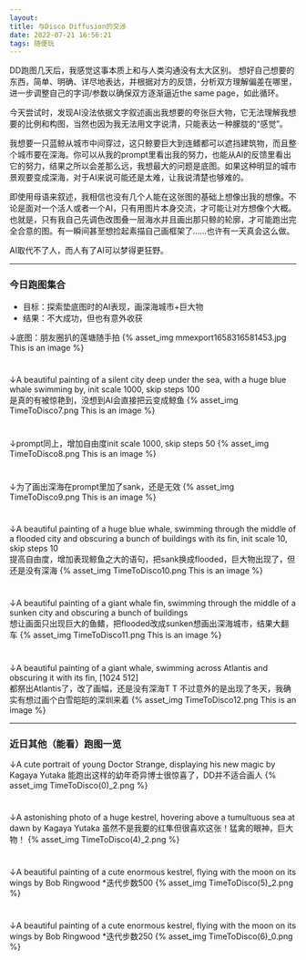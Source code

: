 ```yaml
---
layout: 
title: 与Disco Diffusion的交涉
date: 2022-07-21 16:56:21
tags: 随便玩
---
```

DD跑图几天后，我感觉这事本质上和与人类沟通没有太大区别。
想好自己想要的东西，简单、明确、详尽地表达，并根据对方的反馈，分析双方理解偏差在哪里，进一步调整自己的字词/参数以确保双方逐渐逼近the same page，如此循环。

<!-- more -->

今天尝试时，发现AI没法依据文字叙述画出我想要的夸张巨大物，它无法理解我想要的比例和构图，当然也因为我无法用文字说清，只能表达一种朦胧的“感觉”。

我想要一只蓝鲸从城市中间穿过，这只鲸要巨大到连鳍都可以遮挡建筑物，而且整个城市要在深海。你可以从我的prompt里看出我的努力，也能从AI的反馈里看出它的努力，结果之所以会差那么远，我想最大的问题是底图。如果这种明显的城市景观要变成深海，对于AI来说可能还是太难，让我说清楚也够难的。

即使用母语来叙述，我相信也没有几个人能在这张图的基础上想像出我的想像。不论是面对一个活人或者一个AI，只有用图片本身交流，才可能让对方想像个大概。也就是，只有我自己先调色改图叠一层海水并且画出那只鲸的轮廓，才可能跑出完全合意的图。有一瞬间甚至想捡起素描自己画框架了……也许有一天真会这么做。

AI取代不了人，而人有了AI可以梦得更狂野。

----------  

### 今日跑图集合 ###

- 目标：探索垫底图时的AI表现，画深海城市+巨大物
- 结果：不大成功，但也有意外收获	

↓底图：朋友圈扒的莲塘随手拍
{% asset_img mmexport1658316581453.jpg This is an image %}  
#  
↓A beautiful painting of a silent city deep under the sea, with a huge blue whale swimming by, init scale 1000, skip steps 100  
是真的有被惊艳到，没想到AI会直接把云变成鲸鱼
{% asset_img TimeToDisco7.png This is an image %}  
#  
↓prompt同上，增加自由度init scale 1000, skip steps 50
{% asset_img TimeToDisco8.png This is an image %}   
#  
↓为了画出深海在prompt里加了sank，还是无效
{% asset_img TimeToDisco9.png This is an image %}  
#  
↓A beautiful painting of a huge blue whale, swimming through the middle of a flooded city and obscuring a bunch of buildings with its fin, init scale 10, skip steps 10  
提高自由度，增加表现鲸鱼之大的语句，把sank换成flooded，巨大物出现了，但还是没有深海
{% asset_img TimeToDisco10.png This is an image %}    
#  
↓A beautiful painting of a giant whale fin, swimming through the middle of a sunken city and obscuring a bunch of buildings  
想让画面只出现巨大的鱼鳍，把flooded改成sunken想画出深海城市，结果大翻车
{% asset_img TimeToDisco11.png This is an image %}    
#  
↓A beautiful painting of a giant whale, swimming across Atlantis and obscuring it with its fin, [1024 512]  
都祭出Atlantis了，改了画幅，还是没有深海T T 不过意外的是出现了冬天，我确实有想过画个白雪皑皑的深圳来着
{% asset_img TimeToDisco12.png This is an image %} 

----------

### 近日其他（能看）跑图一览 ###

↓A cute portrait of young Doctor Strange, displaying his new magic by Kagaya Yutaka 能跑出这样的幼年奇异博士很惊喜了，DD并不适合画人
{% asset_img TimeToDisco(0)_2.png %} 
#  
↓A astonishing photo of a huge kestrel, hovering above a tumultuous sea at dawn by Kagaya Yutaka 虽然不是我要的红隼但很喜欢这张！猛禽的眼神，巨大物！
{% asset_img TimeToDisco(4)_2.png %} 
#  
↓A beautiful painting of a cute enormous kestrel, flying with the moon on its wings by Bob Ringwood *迭代步数500
{% asset_img TimeToDisco(5)_2.png %} 
#  
↓A beautiful painting of a cute enormous kestrel, flying with the moon on its wings by Bob Ringwood *迭代步数250
{% asset_img TimeToDisco(6)_0.png %} 